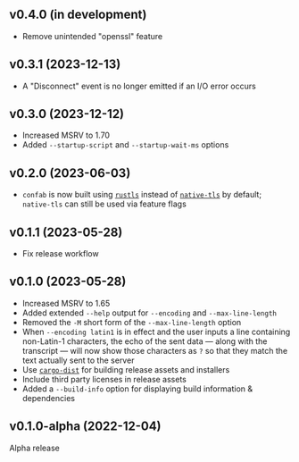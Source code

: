 v0.4.0 (in development)
-----------------------
- Remove unintended "openssl" feature

v0.3.1 (2023-12-13)
-------------------
- A "Disconnect" event is no longer emitted if an I/O error occurs

v0.3.0 (2023-12-12)
-------------------
- Increased MSRV to 1.70
- Added `--startup-script` and `--startup-wait-ms` options

v0.2.0 (2023-06-03)
-------------------
- `confab` is now built using [`rustls`](https://github.com/rustls/rustls)
  instead of [`native-tls`](https://github.com/sfackler/rust-native-tls) by
  default; `native-tls` can still be used via feature flags

v0.1.1 (2023-05-28)
-------------------
- Fix release workflow

v0.1.0 (2023-05-28)
-------------------
- Increased MSRV to 1.65
- Added extended `--help` output for `--encoding` and `--max-line-length`
- Removed the `-M` short form of the `--max-line-length` option
- When `--encoding latin1` is in effect and the user inputs a line containing
  non-Latin-1 characters, the echo of the sent data — along with the transcript
  — will now show those characters as `?` so that they match the text actually
  sent to the server
- Use [`cargo-dist`](https://github.com/axodotdev/cargo-dist) for building
  release assets and installers
- Include third party licenses in release assets
- Added a `--build-info` option for displaying build information & dependencies

v0.1.0-alpha (2022-12-04)
-------------------------
Alpha release
